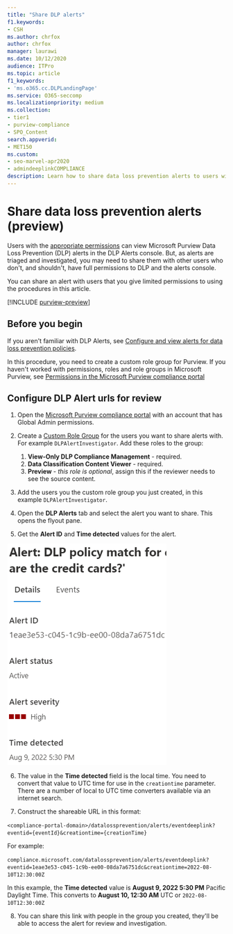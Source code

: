 ```yaml
---
title: "Share DLP alerts"
f1.keywords:
- CSH
ms.author: chrfox
author: chrfox
manager: laurawi
ms.date: 10/12/2020
audience: ITPro
ms.topic: article
f1_keywords:
- 'ms.o365.cc.DLPLandingPage'
ms.service: O365-seccomp
ms.localizationpriority: medium
ms.collection: 
- tier1
- purview-compliance
- SPO_Content
search.appverid: 
- MET150
ms.custom:
- seo-marvel-apr2020
- admindeeplinkCOMPLIANCE
description: Learn how to share data loss prevention alerts to users with minimal permissions for investigation. 
---
```


# Share data loss prevention alerts (preview)

Users with the [appropriate permissions](dlp-configure-view-alerts-policies.md#roles) can view Microsoft Purview Data Loss Prevention (DLP) alerts in the DLP Alerts console. But, as alerts are triaged and investigated, you may need to share them with other users who don't, and shouldn't, have full permissions to DLP and the alerts console.

You can share an alert with users that you give limited permissions to using the procedures in this article.

[!INCLUDE [purview-preview](../includes/purview-preview.md)]

## Before you begin

If you aren't familiar with DLP Alerts, see [Configure and view alerts for data loss prevention policies](/microsoft-365/compliance/dlp-configure-view-alerts-policies).

In this procedure, you need to create a custom role group for Purview. If you haven't worked with permissions, roles and role groups in Microsoft Purview, see [Permissions in the Microsoft Purview compliance portal](/microsoft-365/compliance/microsoft-365-compliance-center-permissions) 

## Configure DLP Alert urls for review

1. Open the [Microsoft Purview compliance portal](https://compliance.microsoft.com) with an account that has Global Admin permissions.

1. Create a [Custom Role Group](/microsoft-365/compliance/microsoft-365-compliance-center-permissions#create-a-custom-microsoft-purview-role-group) for the users you want to share alerts with. For example `DLPAlertInvestigator`. Add these roles to the group:
    1. **View-Only DLP Compliance Management** - required.
    1. **Data Classification Content Viewer** - required.
    1. **Preview** - *this role is optional*, assign this if the reviewer needs to see the source content.

1. Add the users you the custom role group you just created, in this example `DLPAlertInvestigator`.

1.  Open the **DLP Alerts** tab and select the alert you want to share. This opens the flyout pane.

1. Get the **Alert ID** and **Time detected** values for the alert.

![Image showing details of a DLP alert](../media/dlp-alert-details1.png)

6. The value in the **Time detected** field is the local time. You need to convert that value to UTC time for use in the `creationtime` parameter. There are a number of local to UTC time converters available via an internet search.

7. Construct the shareable URL in this format:

`<compliance-portal-domain>/datalossprevention/alerts/eventdeeplink?eventid={eventId}&creationtime={creationTime}`
  
For example:
 
`compliance.microsoft.com/datalossprevention/alerts/eventdeeplink?eventid=1eae3e53-c045-1c9b-ee00-08da7a6751dc&creationtime=2022-08-10T12:30:00Z`

In this example, the **Time detected** value is **August 9, 2022 5:30 PM** Pacific Daylight Time. This converts to **August 10, 12:30 AM** UTC or `2022-08-10T12:30:00Z`

8. You can share this link with people in the group you created, they'll be able to access the alert for review and investigation.
